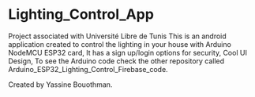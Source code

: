 # Lighting_Control_App
Project associated with Université Libre de Tunis
This is an android application created to control the lighting in your house with Arduino NodeMCU ESP32 card, 
It has a sign up/login options for security,
Cool UI Design,
To see the Arduino code check the other repository called Arduino_ESP32_Lighting_Control_Firebase_code.



Created by Yassine Bouothman.
